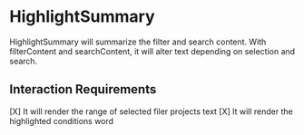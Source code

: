# HighlightSummary
HighlightSummary will summarize the filter and search content. 
With filterContent and searchContent,
it will alter text depending on selection and search. 

## Interaction Requirements
[X] It will render the range of selected filer projects text
[X] It will render the highlighted conditions word
